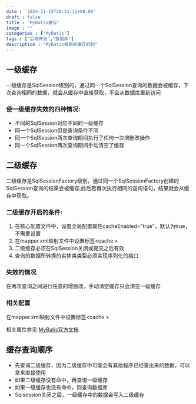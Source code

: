```yaml
---
date : '2024-11-15T20:31:12+08:00'
draft : false
title : 'MyBatis缓存'
image : ""
categories : ["MyBatis"]
tags : ["后端开发","数据库"]
description : "MyBatis框架的缓存机制"
---
```


## 一级缓存

一级缓存是SqlSession级别的，通过同一个SqlSession查询的数据会被缓存，下次查询相同的数据，就会从缓存中直接获取，不会从数据库重新访问

### 使一级缓存失效的四种情况:

- 不同的SqlSession对应不同的一级缓存
- 同一个SqlSession但是查询条件不同
- 同一个SqlSession两次查询期间执行了任何一次增删改操作
- 同一个SqlSession两次查询期间手动清空了缓存

## 二级缓存

二级缓存是SqlSessionFactory级别，通过同一个SqlSessionFactory创建的SqlSession查询的结果会被缓存;此后若再次执行相同的查询语句，结果就会从缓存中获取。

### 二级缓存开启的条件:

1. 在核心配置文件中，设置全局配置属性cacheEnabled="true"，默认为true，不需要设置
2. 在mapper.xml映射文件中设置标签\<cache \>
3. 二级缓存必须在SqlSession关闭或提交之后有效
4. 查询的数据所转换的实体类类型必须实现序列化的接口

### 失效的情况

在两次查询之间进行任意的增删改，手动清空缓存只会清空一级缓存

### 相关配置

在mapper.xml映射文件中设置标签\<cache \>

相关属性参见 [MyBatis官方文档](https://mybatis.org/mybatis-3/sqlmap-xml.html#cache)

## 缓存查询顺序

- 先查询二级缓存，因为二级缓存中可能会有其他程序已经查出来的数据，可以拿来直接使用
- 如果二级缓存没有命中，再查询一级缓存
- 如果一级缓存也没有命中，则查询数据库
- Sqisession关闭之后，一级缓存中的数据会写入二级缓存